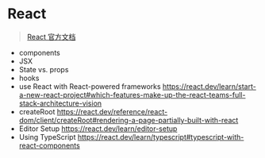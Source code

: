 # React

> [React 官方文档](https://react.dev/)


- components
- JSX
- State vs. props
- hooks
- use React with React-powered frameworks https://react.dev/learn/start-a-new-react-project#which-features-make-up-the-react-teams-full-stack-architecture-vision
- createRoot https://react.dev/reference/react-dom/client/createRoot#rendering-a-page-partially-built-with-react
- Editor Setup https://react.dev/learn/editor-setup
- Using TypeScript https://react.dev/learn/typescript#typescript-with-react-components




